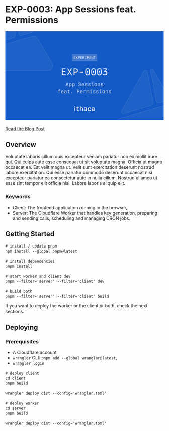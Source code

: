 # EXP-0003: App Sessions feat. Permissions

![Cover](./.github/cover.png)

[Read the Blog Post](https://www.ithaca.xyz/writings/exp-0003)

## Overview

Voluptate laboris cillum quis excepteur veniam pariatur non ex mollit irure qui. Qui culpa aute esse consequat ut sit voluptate magna. Officia ut magna occaecat ea. Est velit magna ut. Velit sunt exercitation deserunt nostrud labore exercitation. Qui esse pariatur commodo deserunt occaecat nisi excepteur pariatur ea consectetur aute in nulla cillum. Nostrud ullamco ut esse sint tempor elit officia nisi. Labore laboris aliquip elit.

### Keywords

- Client: The frontend application running in the browser,
- Server: The Cloudflare Worker that handles key generation, preparing and sending calls, scheduling and managing CRON jobs.

## Getting Started


```shell
# install / update pnpm
npm install --global pnpm@latest

# install dependencies 
pnpm install

# start worker and client dev
pnpm --filter='server' --filter='client' dev

# build both
pnpm --filter='server' --filter='client' build
```

If you want to deploy the worker or the client or both, check the next sections.

## Deploying

### Prerequisites

- A Cloudflare account
- `wrangler` CLI: `pnpm add --global wrangler@latest`,
- `wrangler login`

```shell
# deploy client
cd client
pnpm build

wrangler deploy dist --config='wrangler.toml'

# deploy worker
cd server
pnpm build

wrangler deploy dist --config='wrangler.toml'
```
